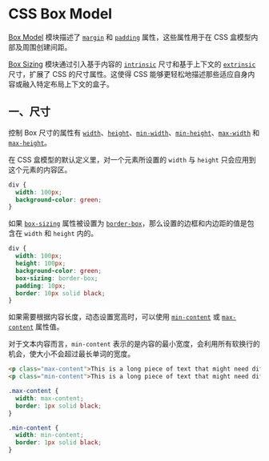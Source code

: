 # CSS Box Model

[Box Model](https://www.w3.org/TR/css-box-3/) 模块描述了 [`margin`](https://www.w3.org/TR/css-box-3/#margins) 和 [`padding`](https://www.w3.org/TR/css-box-3/#paddings) 属性，这些属性用于在 CSS 盒模型内部及周围创建间距。

[Box Sizing](https://www.w3.org/TR/css-sizing-3/) 模块通过引入基于内容的 [`intrinsic`](https://www.w3.org/TR/css-sizing-3/#intrinsic) 尺寸和基于上下文的 [`extrinsic`](https://www.w3.org/TR/css-sizing-3/#extrinsic) 尺寸，扩展了 CSS 的尺寸属性。这使得 CSS 能够更轻松地描述那些适应自身内容或融入特定布局上下文的盒子。

## 一、尺寸

控制 Box 尺寸的属性有 [`width`](https://www.w3.org/TR/css-sizing-3/#propdef-width)、[`height`](https://www.w3.org/TR/css-sizing-3/#propdef-height)、[`min-width`](https://www.w3.org/TR/css-sizing-3/#propdef-min-width)、[`min-height`](https://www.w3.org/TR/css-sizing-3/#propdef-min-height)、[`max-width`](https://www.w3.org/TR/css-sizing-3/#propdef-max-width) 和 [`max-height`](https://www.w3.org/TR/css-sizing-3/#propdef-max-height)。

在 CSS 盒模型的默认定义里，对一个元素所设置的 `width` 与 `height` 只会应用到这个元素的内容区。

```css
div {
  width: 100px;
  background-color: green;
}
```

如果 [`box-sizing`](https://www.w3.org/TR/css-sizing-3/#propdef-box-sizing) 属性被设置为 [`border-box`](https://www.w3.org/TR/css-sizing-3/#valdef-box-sizing-border-box)，那么设置的边框和内边距的值是包含在 `width` 和 `height` 内的。

```css
div {
  width: 100px;
  height: 100px;
  background-color: green;
  box-sizing: border-box;
  padding: 10px;
  border: 10px solid black;
}
```

如果需要根据内容长度，动态设置宽高时，可以使用 [`min-content`](https://www.w3.org/TR/css-sizing-3/#valdef-width-min-content) 或 [`max-content`](https://www.w3.org/TR/css-sizing-3/#valdef-width-max-content) 属性值。

对于文本内容而言，`min-content` 表示的是内容的最小宽度，会利用所有软换行的机会，使大小不会超过最长单词的宽度。

```html
<p class="max-content">This is a long piece of text that might need different width settings.</p>
<p class="min-content">This is a long piece of text that might need different width settings.</p>
```

```css
.max-content {
  width: max-content;
  border: 1px solid black;
}

.min-content {
  width: min-content;
  border: 1px solid black;
}
```

